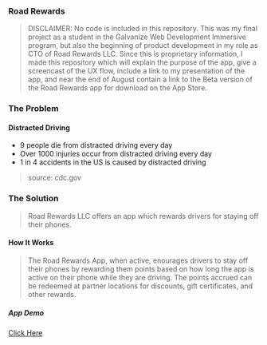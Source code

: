 ### Road Rewards
> DISCLAIMER: No code is included in this repository.  This was my final project as a student in the Galvanize Web Development Immersive program, but also the beginning of product development in my role as CTO of Road Rewards LLC.  Since this is proprietary information, I made this repository which will explain the purpose of the app, give a screencast of the UX flow, include a link to my presentation of the app, and near the end of August contain a link to the Beta version of the Road Rewards app for download on the App Store.

### The Problem
#### Distracted Driving
* 9 people die from distracted driving every day
* Over 1000 injuries occur from distracted driving every day
* 1 in 4 accidents in the US is caused by distracted driving
> source: cdc.gov

### The Solution
> Road Rewards LLC offers an app which rewards drivers for staying off their phones.

#### How It Works
> The Road Rewards App, when active, enourages drivers to stay off their phones by rewarding them points based on how long the app is active on their phone while they are driving.  The points accrued can be redeemed at partner locations for discounts, gift certificates, and other rewards.

##### App Demo
[Click Here](https://www.youtube.com/watch?v=z_3PiGbQCC0)